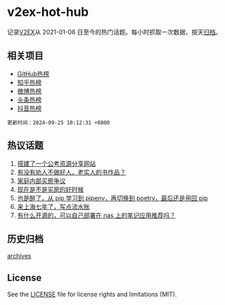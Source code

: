 # v2ex-hot-hub

 记录[V2EX](https://www.v2ex.com/)从 2021-01-06 日至今的热门话题。每小时抓取一次数据，按天[归档](archives)。
 
 ## 相关项目

- [GitHub热榜](https://github.com/snaildev/github-hot-hub)
- [知乎热榜](https://github.com/snaildev/zhihu-hot-hub)
- [微博热榜](https://github.com/snaildev/weibo-hot-hub)
- [头条热榜](https://github.com/snaildev/toutiao-hot-hub)
- [抖音热榜](https://github.com/snaildev/douyin-hot-hub)


 `更新时间：2024-09-25 10:12:31 +0800`

## 热议话题

1. [搭建了一个公考资源分享网站](https://www.v2ex.com/t/1075302)
1. [有没有劝人不做好人，老实人的书作品？](https://www.v2ex.com/t/1075340)
1. [家庭内部买房争议](https://www.v2ex.com/t/1075419)
1. [现在是不是买房的好时候](https://www.v2ex.com/t/1075336)
1. [也是醉了，从 pip 学习到 pipenv，再切换到 poetry，最后还是用回 pip](https://www.v2ex.com/t/1075372)
1. [来上海七年了，写点流水账](https://www.v2ex.com/t/1075370)
1. [有什么开源的，可以自己部署在 nas 上的笔记应用推荐吗？](https://www.v2ex.com/t/1075393)

## 历史归档

[archives](archives)

## License

See the [LICENSE](LICENSE) file for license rights and limitations (MIT).
